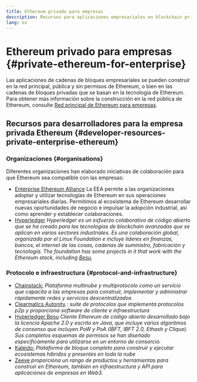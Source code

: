 ```yaml
---
title: Ethereum privado para empresas
description: Recursos para aplicaciones empresariales en blockchain privadas de Ethereum.
lang: es
---
```


# Ethereum privado para empresas {#private-ethereum-for-enterprise}

Las aplicaciones de cadenas de bloques empresariales se pueden construir en la red principal, pública y sin permisos de Ethereum, o bien en las cadenas de bloques privadas que se basan en la tecnología de Ethereum. Para obtener más información sobre la construcción en la red pública de Ethereum, consulte [Red principal de Ethereum para empresas](/enterprise/).

## Recursos para desarrolladores para la empresa privada Ethereum {#developer-resources-private-enterprise-ethereum}

### Organizaciones {#organisations}

Diferentes organizaciones han elaborado iniciativas de colaboración para que Ethereum sea compatible con las empresas:

- [Enterprise Ethereum Alliance](https://entethalliance.org/) La EEA permite a las organizaciones adoptar y utilizar tecnologías de Ethereum en sus operaciones empresariales diarias. Permitimos al ecosistema de Ethereum desarrollar nuevas oportunidades de negocio e impulsar la adopción industrial, así como aprender y establecer colaboraciones.
- [Hyperledger](https://hyperledger.org) _Hyperledger es un esfuerzo colaborativo de código abierto que se ha creado para las tecnologías de blockchain avanzadas que se aplican en varios sectores industriales. Es una colaboración global, organizada por el Linux Foundation e incluye líderes en finanzas, bancos, el internet de las cosas, cadenas de suministro, fabricación y tecnología. The foundation has some projects in it that work with the Ethereum stack, including [Besu](https://www.hyperledger.org/use/besu)._

### Protocolo e infraestructura {#protocol-and-infrastructure}

- [Chainstack:](https://chainstack.com/) _Plataforma multinube y multiprotocolo como un servicio que capacita a las empresas para construir, implementar y administrar rápidamente redes y servicios descentralizados_
- [Clearmatics Autonity](https://www.clearmatics.com/about/) _: suite de protocolos que implementa protocolos p2p y proporciona software de cliente e infraestructura_
- [Hyperledger Besu](https://www.hyperledger.org/use/besu) _Cliente Ethereum de código abierto desarrollado bajo la licencia Apache 2.0 y escrito en Java, que incluye varios algoritmos de consenso que incluyen PoW y PoA (IBFT, IBFT 2.0, Ethash y Clique). Sus completos esquemas de permisos se han diseñado específicamente para utilizarse en un entorno de consorcio._
- [Kaleido:](https://kaleido.io/) _Plataforma de bloque completo para construir y ejecutar ecosistemas híbridos y presentes en toda la nube_
- [Zeeve](https://www.zeeve.io/) _proporciona un rango de productos y herramientas para construir en Ethereum, también en infraestructura y API para aplicaciones de empresas en Web3._
